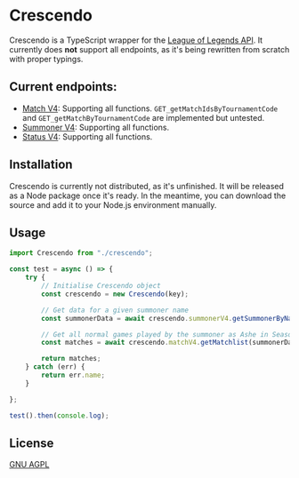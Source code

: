 # Crescendo
Crescendo is a TypeScript wrapper for the [League of Legends API](https://developer.riotgames.com/). It currently does **not** support all endpoints, as it's being rewritten from scratch with proper typings.

## Current endpoints:
- [Match V4](https://developer.riotgames.com/apis#match-v4): Supporting all functions. `GET_getMatchIdsByTournamentCode` and `GET_getMatchByTournamentCode` are implemented but untested.
- [Summoner V4](https://developer.riotgames.com/apis#summoner-v4): Supporting all functions.
- [Status V4](https://developer.riotgames.com/apis#lol-status-v4): Supporting all functions.

## Installation
Crescendo is currently not distributed, as it's unfinished. It will be released as a Node package once it's ready. In the meantime, you can download the source and add it to your Node.js environment manually.

## Usage
```typescript
import Crescendo from "./crescendo";

const test = async () => {
    try {
        // Initialise Crescendo object
        const crescendo = new Crescendo(key);

        // Get data for a given summoner name
        const summonerData = await crescendo.summonerV4.getSummonerByName("Ranzhh", "EUW1");

        // Get all normal games played by the summoner as Ashe in Season 2019.
        const matches = await crescendo.matchV4.getMatchlist(summonerData.accountId, "EUW1",  { champion: 22, season: 13, queue: 420 });

        return matches;
    } catch (err) {
        return err.name;
    }

};

test().then(console.log);
```

## License
[GNU AGPL](https://www.gnu.org/licenses/agpl-3.0.en.html)